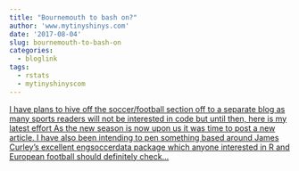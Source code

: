 ```yaml
---
title: "Bournemouth to bash on?"
author: 'www.mytinyshinys.com'
date: '2017-08-04'
slug: bournemouth-to-bash-on
categories:
  - bloglink
tags:
  - rstats
  - mytinyshinyscom
---
```


[I have plans to hive off the soccer/football section off to a separate blog as many sports readers will not be interested in code but until then, here is my latest effort As the new season is now upon us it was time to post a new article. I have also been intending to pen something based around James Curley’s excellent engsoccerdata package which anyone interested in R and European football should definitely check...<click to read more>](https://www.mytinyshinys.com/2017/08/04/socceriimprovers/)

